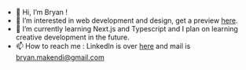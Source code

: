 - 👋 Hi, I’m Bryan !
- 👀 I’m interested in web development and design, get a preview [here](https://bryanmakendi.com). 
- 🌱 I’m currently learning Next.js and Typescript and I plan on learning creative development in the future.
- 📫 How to reach me : LinkedIn is over [here](https://www.linkedin.com/in/bryan-makendi) and mail is bryan.makendi@gmail.com

<!---
bmakendi/bmakendi is a ✨ special ✨ repository because its `README.md` (this file) appears on your GitHub profile.
You can click the Preview link to take a look at your changes.
--->
